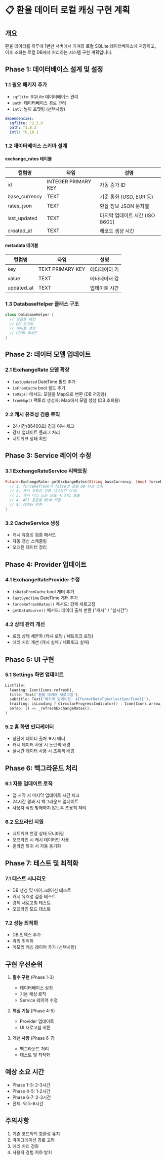 # 📋 환율 데이터 로컬 캐싱 구현 계획

## 개요
환율 데이터를 하루에 1번만 서버에서 가져와 로컬 SQLite 데이터베이스에 저장하고, 이후 조회는 로컬 DB에서 처리하는 시스템 구현 계획입니다.

## Phase 1: 데이터베이스 설계 및 설정

### 1.1 필요 패키지 추가
- `sqflite`: SQLite 데이터베이스 관리
- `path`: 데이터베이스 경로 관리
- `intl`: 날짜 포맷팅 (선택사항)

```yaml
dependencies:
  sqflite: ^2.3.0
  path: ^1.8.3
  intl: ^0.18.1
```

### 1.2 데이터베이스 스키마 설계

#### exchange_rates 테이블
| 컬럼명 | 타입 | 설명 |
|--------|------|------|
| id | INTEGER PRIMARY KEY | 자동 증가 ID |
| base_currency | TEXT | 기준 통화 (USD, EUR 등) |
| rates_json | TEXT | 환율 정보 JSON 문자열 |
| last_updated | TEXT | 마지막 업데이트 시간 (ISO 8601) |
| created_at | TEXT | 레코드 생성 시간 |

#### metadata 테이블
| 컬럼명 | 타입 | 설명 |
|--------|------|------|
| key | TEXT PRIMARY KEY | 메타데이터 키 |
| value | TEXT | 메타데이터 값 |
| updated_at | TEXT | 업데이트 시간 |

### 1.3 DatabaseHelper 클래스 구조
```dart
class DatabaseHelper {
  // 싱글톤 패턴
  // DB 초기화
  // 테이블 생성
  // CRUD 메서드
}
```

## Phase 2: 데이터 모델 업데이트

### 2.1 ExchangeRate 모델 확장
- `lastUpdated` DateTime 필드 추가
- `isFromCache` bool 필드 추가
- `toMap()` 메서드: 모델을 Map으로 변환 (DB 저장용)
- `fromMap()` 팩토리 생성자: Map에서 모델 생성 (DB 조회용)

### 2.2 캐시 유효성 검증 로직
- 24시간(86400초) 경과 여부 체크
- 강제 업데이트 플래그 처리
- 네트워크 상태 확인

## Phase 3: Service 레이어 수정

### 3.1 ExchangeRateService 리팩토링
```dart
Future<ExchangeRate> getExchangeRates(String baseCurrency, {bool forceRefresh = false}) {
  // 1. forceRefresh가 false면 로컬 DB 우선 조회
  // 2. 캐시 유효성 검증 (24시간 이내)
  // 3. 캐시 미스 또는 만료 시 API 호출
  // 4. API 응답을 DB에 저장
  // 5. 데이터 반환
}
```

### 3.2 CacheService 생성
- 캐시 유효성 검증 메서드
- 자동 갱신 스케줄링
- 오래된 데이터 정리

## Phase 4: Provider 업데이트

### 4.1 ExchangeRateProvider 수정
- `isDataFromCache` bool 게터 추가
- `lastSyncTime` DateTime 게터 추가
- `forceRefreshRates()` 메서드: 강제 새로고침
- `getDataSource()` 메서드: 데이터 출처 반환 ("캐시" / "실시간")

### 4.2 상태 관리 개선
- 로딩 상태 세분화 (캐시 로딩 / 네트워크 로딩)
- 에러 처리 개선 (캐시 실패 / 네트워크 실패)

## Phase 5: UI 구현

### 5.1 Settings 화면 업데이트
```dart
ListTile(
  leading: Icon(Icons.refresh),
  title: Text('환율 데이터 새로고침'),
  subtitle: Text('마지막 업데이트: ${formatDateTime(lastSyncTime)}'),
  trailing: isLoading ? CircularProgressIndicator() : Icon(Icons.arrow_forward),
  onTap: () => _refreshExchangeRates(),
)
```

### 5.2 홈 화면 인디케이터
- 상단에 데이터 출처 표시 배너
- 캐시 데이터 사용 시 노란색 배경
- 실시간 데이터 사용 시 초록색 배경

## Phase 6: 백그라운드 처리

### 6.1 자동 업데이트 로직
- 앱 시작 시 마지막 업데이트 시간 체크
- 24시간 경과 시 백그라운드 업데이트
- 사용자 작업 방해하지 않도록 조용히 처리

### 6.2 오프라인 지원
- 네트워크 연결 상태 모니터링
- 오프라인 시 캐시 데이터만 사용
- 온라인 복귀 시 자동 동기화

## Phase 7: 테스트 및 최적화

### 7.1 테스트 시나리오
- DB 생성 및 마이그레이션 테스트
- 캐시 유효성 검증 테스트
- 강제 새로고침 테스트
- 오프라인 모드 테스트

### 7.2 성능 최적화
- DB 인덱스 추가
- 쿼리 최적화
- 메모리 캐싱 레이어 추가 (선택사항)

## 구현 우선순위

1. **필수 구현** (Phase 1-3)
   - 데이터베이스 설정
   - 기본 캐싱 로직
   - Service 레이어 수정

2. **핵심 기능** (Phase 4-5)
   - Provider 업데이트
   - UI 새로고침 버튼

3. **개선 사항** (Phase 6-7)
   - 백그라운드 처리
   - 테스트 및 최적화

## 예상 소요 시간
- Phase 1-3: 2-3시간
- Phase 4-5: 1-2시간
- Phase 6-7: 2-3시간
- 전체: 약 5-8시간

## 주의사항
1. 기존 코드와의 호환성 유지
2. 마이그레이션 경로 고려
3. 에러 처리 강화
4. 사용자 경험 저하 방지